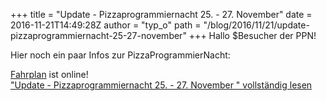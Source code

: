 +++
title = "Update - Pizzaprogrammiernacht 25. - 27. November"
date = 2016-11-21T14:49:28Z
author = "typ_o"
path = "/blog/2016/11/21/update-pizzaprogrammiernacht-25-27-november"
+++
Hallo $Besucher der PPN\!  
  
Hier noch ein paar Infos zur PizzaProgrammierNacht:  
  
[Fahrplan](https://flipdot.org/wiki/PPN/Fahrplan) ist online\!  
["Update - Pizzaprogrammiernacht 25. - 27. November " vollständig
lesen](https://flipdot.org/blog/archives/358-Update-Pizzaprogrammiernacht-25.-27.-November.html#extended)
